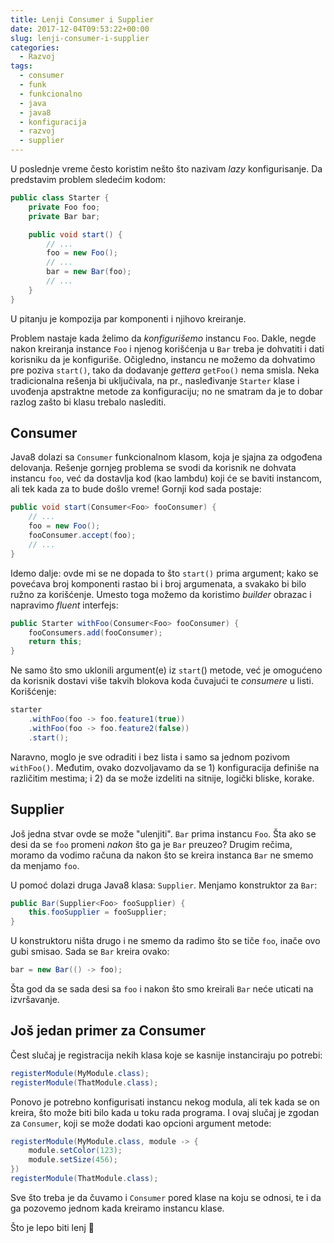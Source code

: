 ```yaml
---
title: Lenji Consumer i Supplier
date: 2017-12-04T09:53:22+00:00
slug: lenji-consumer-i-supplier
categories:
  - Razvoj
tags:
  - consumer
  - funk
  - funkcionalno
  - java
  - java8
  - konfiguracija
  - razvoj
  - supplier
---
```


U poslednje vreme često koristim nešto što nazivam _lazy_ konfigurisanje. Da predstavim problem sledećim kodom:

<!--more-->

```java
public class Starter {
	private Foo foo;
	private Bar bar;

	public void start() {
		// ...
		foo = new Foo();
		// ...
		bar = new Bar(foo);
		// ...
	}
}
```

U pitanju je kompozija par komponenti i njihovo kreiranje.

Problem nastaje kada želimo da _konfigurišemo_ instancu `Foo`. Dakle, negde nakon kreiranja instance `Foo` i njenog korišćenja u `Bar` treba je dohvatiti i dati korisniku da je konfiguriše. Očigledno, instancu ne možemo da dohvatimo pre poziva `start()`, tako da dodavanje _gettera_ `getFoo()` nema smisla. Neka tradicionalna rešenja bi uključivala, na pr., nasleđivanje `Starter` klase i uvođenja apstraktne metode za konfiguraciju; no ne smatram da je to dobar razlog zašto bi klasu trebalo naslediti.

## Consumer

Java8 dolazi sa `Consumer` funkcionalnom klasom, koja je sjajna za odgođena delovanja. Rešenje gornjeg problema se svodi da korisnik ne dohvata instancu `foo`, već da dostavlja kod (kao lambdu) koji će se baviti instancom, ali tek kada za to bude došlo vreme! Gornji kod sada postaje:

```java
public void start(Consumer<Foo> fooConsumer) {
	// ...
	foo = new Foo();
	fooConsumer.accept(foo);
	// ...
}
```

Idemo dalje: ovde mi se ne dopada to što `start()` prima argument; kako se povećava broj komponenti rastao bi i broj argumenata, a svakako bi bilo ružno za korišćenje. Umesto toga možemo da koristimo _builder_ obrazac i napravimo _fluent_ interfejs:

```java
public Starter withFoo(Consumer<Foo> fooConsumer) {
	fooConsumers.add(fooConsumer);
	return this;
}
```

Ne samo što smo uklonili argument(e) iz `start`() metode, već je omogućeno da korisnik dostavi više takvih blokova koda čuvajući te _consumere_ u listi. Korišćenje:

```java
starter
	.withFoo(foo -> foo.feature1(true))
  	.withFoo(foo -> foo.feature2(false))
  	.start();
```

Naravno, moglo je sve odraditi i bez lista i samo sa jednom pozivom `withFoo()`. Međutim, ovako dozvoljavamo da se 1) konfiguracija definiše na različitim mestima; i 2) da se može izdeliti na sitnije, logički bliske, korake.

## Supplier

Još jedna stvar ovde se može "ulenjiti". `Bar` prima instancu `Foo`. Šta ako se desi da se `foo` promeni _nakon_ što ga je `Bar` preuzeo? Drugim rečima, moramo da vodimo računa da nakon što se kreira instanca `Bar` ne smemo da menjamo `foo`.

U pomoć dolazi druga Java8 klasa: `Supplier`. Menjamo konstruktor za `Bar`:

```java
public Bar(Supplier<Foo> fooSupplier) {
	this.fooSupplier = fooSupplier;
}
```

U konstruktoru ništa drugo i ne smemo da radimo što se tiče `foo`, inače ovo gubi smisao. Sada se `Bar` kreira ovako:

```java
bar = new Bar(() -> foo);
```

Šta god da se sada desi sa `foo` i nakon što smo kreirali `Bar` neće uticati na izvršavanje.

## Još jedan primer za Consumer

Čest slučaj je registracija nekih klasa koje se kasnije instanciraju po potrebi:

```java
registerModule(MyModule.class);
registerModule(ThatModule.class);
```

Ponovo je potrebno konfigurisati instancu nekog modula, ali tek kada se on kreira, što može biti bilo kada u toku rada programa. I ovaj slučaj je zgodan za `Consumer`, koji se može dodati kao opcioni argument metode:

```java
registerModule(MyModule.class, module -> {
	module.setColor(123);
	module.setSize(456);
})
registerModule(ThatModule.class);
```

Sve što treba je da čuvamo i `Consumer` pored klase na koju se odnosi, te i da ga pozovemo jednom kada kreiramo instancu klase.

Što je lepo biti lenj 🙂